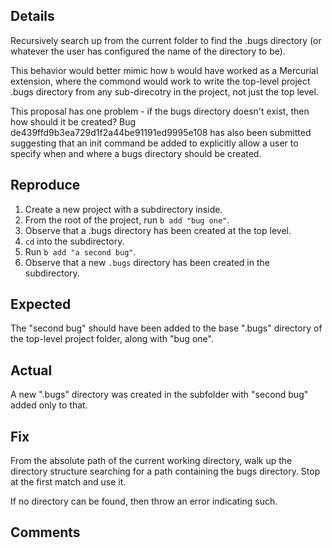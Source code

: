 ## Details
Recursively search up from the current folder to find the .bugs directory
(or whatever the user has configured the name of the directory to be).

This behavior would better mimic how `b` would have worked as a Mercurial
extension, where the commond would work to write the top-level project
.bugs directory from any sub-direcotry in the project, not just the top level.

This proposal has one problem - if the bugs directory doesn't exist, then
how should it be created?  Bug de439ffd9b3ea729d1f2a44be91191ed9995e108 has
also been submitted suggesting that an init command be added to explicitly
allow a user to specify when and where a bugs directory should be created.


## Reproduce
1. Create a new project with a subdirectory inside.
2. From the root of the project, run `b add "bug one"`.
3. Observe that a .bugs directory has been created at the top level.
4. `cd` into the subdirectory.
5. Run `b add "a second bug"`.
6. Observe that a new `.bugs` directory has been created in the subdirectory.


## Expected
The "second bug" should have been added to the base ".bugs" directory of the
top-level project folder, along with "bug one".


## Actual
A new ".bugs" directory was created in the subfolder with "second bug" added
only to that.


## Fix
From the absolute path of the current working directory, walk up the
directory structure searching for a path containing the bugs directory.
Stop at the first match and use it.

If no directory can be found, then throw an error indicating such.


## Comments
